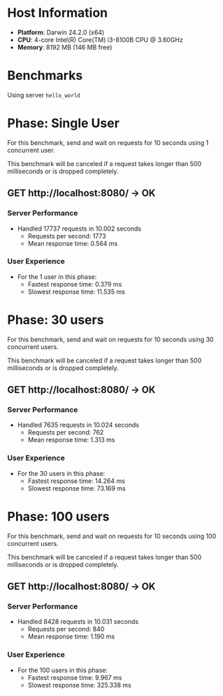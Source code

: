 # Host Information

- **Platform**: Darwin 24.2.0 (x64)
- **CPU**: 4-core Intel(R) Core(TM) i3-8100B CPU @ 3.60GHz
- **Memory**: 8192 MB (146 MB free)

# Benchmarks

Using server `hello_world`

# Phase: Single User

For this benchmark, send and wait on requests for 10 seconds using 1 concurrent user.

This benchmark will be canceled if a request takes longer than 500 milliseconds or is dropped completely.


## GET http://localhost:8080/ -> OK

### Server Performance

- Handled 17737 requests in 10.002 seconds
  - Requests per second: 1773
  - Mean response time: 0.564 ms

### User Experience

- For the 1 user in this phase:
  - Fastest response time: 0.379 ms
  - Slowest response time: 11.535 ms


# Phase: 30 users

For this benchmark, send and wait on requests for 10 seconds using 30 concurrent users.

This benchmark will be canceled if a request takes longer than 500 milliseconds or is dropped completely.


## GET http://localhost:8080/ -> OK

### Server Performance

- Handled 7635 requests in 10.024 seconds
  - Requests per second: 762
  - Mean response time: 1.313 ms

### User Experience

- For the 30 users in this phase:
  - Fastest response time: 14.264 ms
  - Slowest response time: 73.169 ms


# Phase: 100 users

For this benchmark, send and wait on requests for 10 seconds using 100 concurrent users.

This benchmark will be canceled if a request takes longer than 500 milliseconds or is dropped completely.


## GET http://localhost:8080/ -> OK

### Server Performance

- Handled 8428 requests in 10.031 seconds
  - Requests per second: 840
  - Mean response time: 1.190 ms

### User Experience

- For the 100 users in this phase:
  - Fastest response time: 9.967 ms
  - Slowest response time: 325.338 ms

